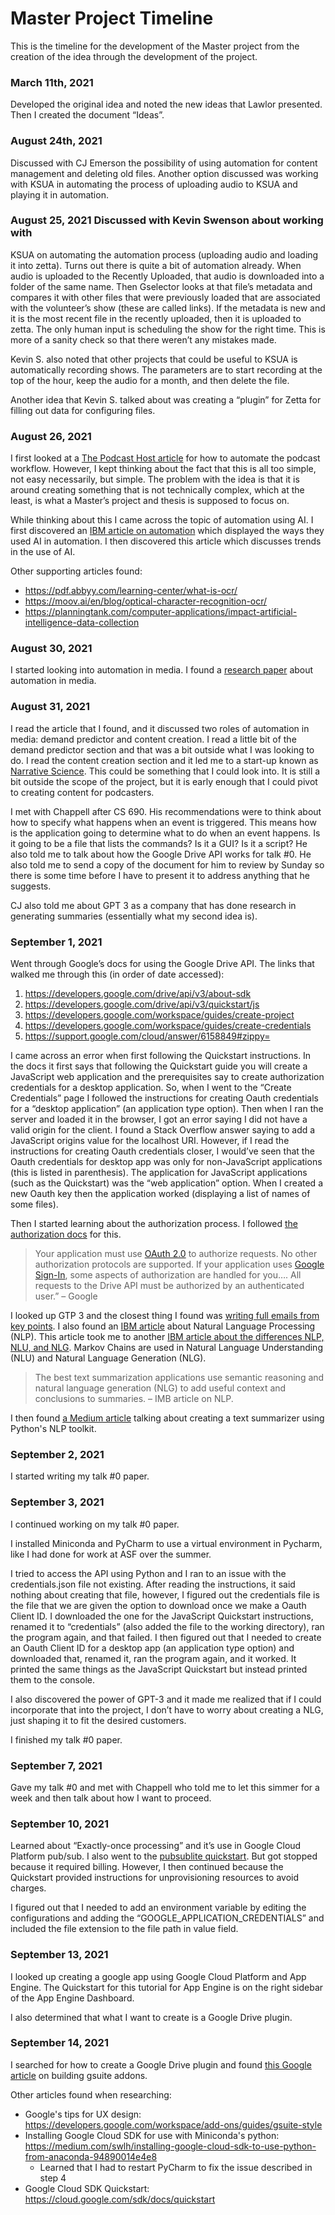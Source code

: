 # Master Project Timeline
This is the timeline for the development of the Master project from 
the creation of the idea through the development of the project.

### March 11th, 2021 
Developed the original idea and noted the new ideas 
that Lawlor presented. Then I created the document “Ideas”. 

### August 24th, 2021 
Discussed with CJ Emerson the possibility of using automation for 
content management and deleting old files. Another option 
discussed was working with KSUA in automating the process of 
uploading audio to KSUA and playing it in automation. 

### August 25, 2021 Discussed with Kevin Swenson about working with
KSUA on automating the automation process (uploading audio and 
loading it into zetta). Turns out there is quite a bit of automation 
already. When audio is uploaded to the Recently Uploaded, that audio 
is downloaded into a folder of the same name. Then Gselector looks at 
that file’s metadata and compares it with other files that were 
previously loaded that are associated with the volunteer’s show 
(these are called links). If the metadata is new and it is the most 
recent file in the recently uploaded, then it is uploaded to zetta. 
The only human input is scheduling the show for the right time. This 
is more of a sanity check so that there weren’t any mistakes made. 

Kevin S. also noted that other projects that could be useful to KSUA 
is automatically recording shows. The parameters are to start 
recording at the top of the hour, keep the audio for a month, and 
then delete the file. 

Another idea that Kevin S. talked about was 
creating a “plugin” for Zetta for filling out data for configuring 
files. 

### August 26, 2021 
I first looked at a [The Podcast Host article](https://www.thepodcasthost.com/planning/automation-systems-set-you-free/) 
for how to automate the podcast workflow. However, I kept thinking 
about the fact that this is all too simple, not easy necessarily, 
but simple. The problem with the idea is that it is around creating 
something that is not technically complex, which at the least, is 
what a Master’s project and thesis is supposed to focus on. 

While thinking about this I came across the topic of automation 
using AI. I first discovered an [IBM article on automation](https://www.ibm.com/cloud/automation) 
which displayed the ways they used AI in automation. I then 
discovered this article which discusses trends in the use of AI. 

Other supporting articles found: 
* https://pdf.abbyy.com/learning-center/what-is-ocr/ 
* https://moov.ai/en/blog/optical-character-recognition-ocr/ 
* https://planningtank.com/computer-applications/impact-artificial-intelligence-data-collection

### August 30, 2021
I started looking into automation in media. I found a [research paper](https://quod.lib.umich.edu/m/mij/15031809.0001.107/--on-automation-in-media-industries-integrating-algorithmic?rgn=main;view=fulltext#N18) 
about automation in media.

### August 31, 2021
I read the article that I found, and it discussed two roles of 
automation in media: demand predictor and content creation. I 
read a little bit of the demand predictor section and that was 
a bit outside what I was looking to do.  I read the content 
creation section and it led me to a start-up known as [Narrative 
Science](https://narrativescience.com/). This could be something 
that I could look into. It is still a bit outside the scope of 
the project, but it is early enough that I could pivot to 
creating content for podcasters. 

I met with Chappell after CS 690. His recommendations were to 
think about how to specify what happens when an event is 
triggered. This means how is the application going to determine 
what to do when an event happens. Is it going to be a file that 
lists the commands? Is it a GUI? Is it a script? He also told me 
to talk about how the Google Drive API works for talk #0. He also 
told me to send a copy of the document for him to review by Sunday 
so there is some time before I have to present it to address 
anything that he suggests. 

CJ also told me about GPT 3 as a company that has done research in 
generating summaries (essentially what my second idea is). 

### September 1, 2021
Went through Google’s docs for using the Google Drive API. 
The links that walked me through this (in order of date accessed):
1. https://developers.google.com/drive/api/v3/about-sdk
2. https://developers.google.com/drive/api/v3/quickstart/js
3. https://developers.google.com/workspace/guides/create-project
4. https://developers.google.com/workspace/guides/create-credentials
5. https://support.google.com/cloud/answer/6158849#zippy=

I came across an error when first following the Quickstart instructions. 
In the docs it first says that following the Quickstart guide you will 
create a JavaScript web application and the prerequisites say to create 
authorization credentials for a desktop application. So, when I went to 
the “Create Credentials” page I followed the instructions for creating 
Oauth credentials for a “desktop application” (an application type option). 
Then when I ran the server and loaded it in the browser, I got an error 
saying I did not have a valid origin for the client. I found a Stack 
Overflow answer saying to add a JavaScript origins value for the localhost 
URI. However, if I read the instructions for creating Oauth credentials 
closer, I would’ve seen that the Oauth credentials for desktop app was 
only for non-JavaScript applications (this is listed in parenthesis). 
The application for JavaScript applications (such as the Quickstart) was 
the “web application” option. When I created a new Oauth key then the 
application worked (displaying a list of names of some files).

Then I started learning about the authorization process. I followed [the authorization docs](https://developers.google.com/drive/api/v3/about-auth) 
for this.

> Your application must use [OAuth 2.0](https://developers.google.com/identity/protocols/OAuth2) 
> to authorize requests. No other authorization protocols are supported. 
> If your application uses [Google Sign-In](https://developers.google.com/identity/#google-sign-in), 
> some aspects of authorization are handled for you…. All requests to 
> the Drive API must be authorized by an authenticated user.” – Google

I looked up GTP 3 and the closest thing I found was [writing full emails from key points](https://gpt3.website/). 
I also found an [IBM article](https://www.ibm.com/cloud/learn/natural-language-processing) 
about Natural Language Processing (NLP). This article took me to another 
[IBM article about the differences NLP, NLU, and NLG](https://www.ibm.com/blogs/watson/2020/11/nlp-vs-nlu-vs-nlg-the-differences-between-three-natural-language-processing-concepts/). 
Markov Chains are used in Natural Language Understanding (NLU) and Natural 
Language Generation (NLG). 

> The best text summarization applications use semantic reasoning and natural 
> language generation (NLG) to add useful context and conclusions to summaries. 
> – IMB article on NLP.

I then found [a Medium article](https://medium.datadriveninvestor.com/simple-text-summarizer-using-nlp-d8aaf5828e68) 
talking about creating a text summarizer using Python's NLP toolkit. 

### September 2, 2021
I started writing my talk #0 paper.

### September 3, 2021
I continued working on my talk #0 paper. 

I installed Miniconda and PyCharm to use a virtual environment in Pycharm, 
like I had done for work at ASF over the summer. 

I tried to access the API using Python and I ran to an issue with the 
credentials.json file not existing. After reading the instructions, it said 
nothing about creating that file, however, I figured out the credentials file 
is the file that we are given the option to download once we make a Oauth 
Client ID. I downloaded the one for the JavaScript Quickstart instructions, 
renamed it to “credentials” (also added the file to the working directory), 
ran the program again, and that failed. I then figured out that I needed to 
create an Oauth Client ID for a desktop app (an application type option) and 
downloaded that, renamed it, ran the program again, and it worked. It printed 
the same things as the JavaScript Quickstart but instead printed them to the 
console. 

I also discovered the power of GPT-3 and it made me realized that if I could 
incorporate that into the project, I don’t have to worry about creating a NLG, 
just shaping it to fit the desired customers. 

I finished my talk #0 paper.

### September 7, 2021
Gave my talk #0 and met with Chappell who told me to let this simmer for a week 
and then talk about how I want to proceed. 

### September 10, 2021
Learned about “Exactly-once processing” and it’s use in Google Cloud Platform 
pub/sub. I also went to the [pubsublite quickstart](https://cloud.google.com/pubsub/lite/docs/quickstart). 
But got stopped because it required billing. However, I then continued because
the Quickstart provided instructions for unprovisioning resources to avoid 
charges. 

I figured out that I needed to add an environment variable by editing the 
configurations and adding the “GOOGLE_APPLICATION_CREDENTIALS” and included 
the file extension to the file path in value field. 

### September 13, 2021
I looked up creating a google app using Google Cloud Platform and App Engine. 
The Quickstart for this tutorial for App Engine is on the right sidebar of 
the App Engine Dashboard. 

I also determined that what I want to create is a Google Drive plugin. 

### September 14, 2021
I searched for how to create a Google Drive plugin and found [this Google article](https://developers.google.com/workspace/add-ons/how-tos/building-gsuite-addons)
on building gsuite addons. 

Other articles found when researching:
 * Google's tips for UX design: https://developers.google.com/workspace/add-ons/guides/gsuite-style
 * Installing Google Cloud SDK for use with Miniconda's python: https://medium.com/swlh/installing-google-cloud-sdk-to-use-python-from-anaconda-94890014e4e8
   * Learned that I had to restart PyCharm to fix the issue described in step 4
 * Google Cloud SDK Quickstart: https://cloud.google.com/sdk/docs/quickstart